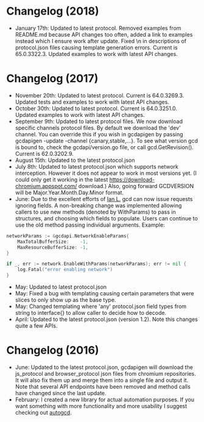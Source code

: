 # Changelog (2018)
- January 17th: Updated to latest protocol. Removed examples from README.md because API changes too often, added a link to examples instead which I ensure work after update. Fixed \n in descriptions of protocol.json files causing template generation errors. Current is 65.0.3322.3. Updated examples to work with latest API changes.

# Changelog (2017)
- November 20th: Updated to latest protocol. Current is 64.0.3269.3. Updated tests and examples to work with latest API changes.
- October 30th: Updated to latest protocol. Current is 64.0.3251.0. Updated examples to work with latest API changes.
- September 9th: Updated to latest protocol files.
    We now download specific channels protocol files. By default we download the 'dev' channel. You can override this if you wish in gcdapigen by passing gcdapigen -update -channel {canary,stable,...}. To see what version gcd is bound to, check the gcdapi/version.go file, or call gcd.GetRevision(). Current is 62.0.3202.9.
- August 15th: Updated to the latest protocol.json
- July 8th: Updated to latest protocol.json which supports network interception. However it does not appear to work in most versions yet. (I could only get it working in the latest https://download-chromium.appspot.com/ download.) Also, going forward GCDVERSION will be Major.Year.Month.Day.Minor format.
- June: Due to the excellent efforts of [Ian L.](https://github.com/MrSaints) gcd can now issue requests ignoring fields. A non-breaking change was implemented allowing callers to use new methods (denoted by WithParams) to pass in structures, and choosing which fields to populate. Users can continue to use the old method passing individual arguments.
Example:
```Go
networkParams := &gcdapi.NetworkEnableParams{
    MaxTotalBufferSize:    -1,
    MaxResourceBufferSize: -1,
}

if _, err := network.EnableWithParams(networkParams); err != nil {
    log.Fatal("error enabling network")
}
```
- May: Updated to latest protocol.json
- May: Fixed a bug with templating causing certain parameters that were slices to only show up as the base type.
- May: Changed templating where 'any' protocol.json field types from string to interface{} to allow caller to decide how to decode. 
- April: Updated to the latest protocol.json (version 1.2). Note this changes quite a few APIs.

# Changelog (2016)
- June: Updated to the latest protocol.json, gcdapigen will download the js_protocol and browser_protocol json files from chromium repositories. It will also fix them up and merge them into a single file and output it. 
Note that several API endpoints have been removed and method calls have changed since the last update.
- February: I created a new library for actual automation purposes. If you want something with more functionality and more usability I suggest checking out [autogcd](https://github.com/wirepair/autogcd).